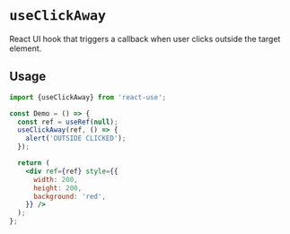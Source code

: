 # `useClickAway`

React UI hook that triggers a callback when user
clicks outside the target element.


## Usage

```jsx
import {useClickAway} from 'react-use';

const Demo = () => {
  const ref = useRef(null);
  useClickAway(ref, () => {
    alert('OUTSIDE CLICKED');
  });

  return (
    <div ref={ref} style={{
      width: 200,
      height: 200,
      background: 'red',
    }} />
  );
};
```
